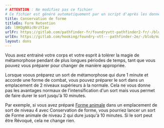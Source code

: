 ```yaml
---
# ATTENTION : Ne modifiez pas ce fichier
# Ce fichier est généré automatiquement par un script d'après les données du module Foundry VTT officiel et de sa traduction
title: Conservation de forme
titleEn: Form Retention
id: l8KQgN8icNrzYIav
urlFr: https://gitlab.com/pathfinder-fr/foundryvtt-pathfinder2-fr/-/blob/master/data/feats/l8KQgN8icNrzYIav.htm
urlEn: https://gitlab.com/hooking/foundry-vtt---pathfinder-2e/-/blob/master/packs/data/feats.db/form-retention.json
layout: dons
---
```

Vous avez entrainé votre corps et votre esprit à tolérer la magie de métamorphose pendant de plus longues périodes de temps, tant que vous pouvez vous préparer pour changer de manière appropriée.

Lorsque voous préparez un sort de métamorphose qui dure 1 minute et accorde une forme de combat, vous pouvez préparer le sort dans un emplacement de 2 niveaux supérieurs à la normale. Cela ne vous donne pas les avantages normaux de l'intensification d'un sort mais vous permet de faire durer le sort jusqu'à 10 minutes.

Par exemple, si vous avez préparé [Forme animale](../sorts/forme-animale.md) dans un emplacement de sort de niveau 4 avec Conservation de forme, vous pourriez lancer un sort de Forme animale de niveau 2 qui dure jusqu'à 10 minutes. Si le sort peut être Révoqué, cela ne change rien.
